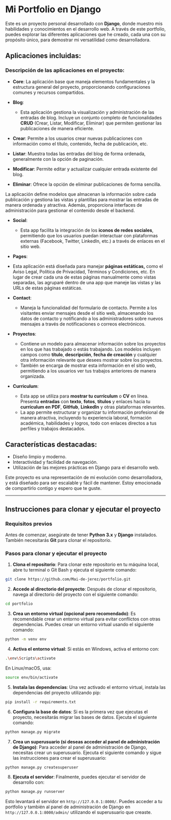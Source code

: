 # Mi Portfolio en Django

Este es un proyecto personal desarrollado con **Django**, donde muestro mis habilidades y conocimientos en el desarrollo web. A través de este portfolio, puedes explorar las diferentes aplicaciones que he creado, cada una con su propósito único, para demostrar mi versatilidad como desarrolladora.

## Aplicaciones incluidas:

### Descripción de las aplicaciones en el proyecto:

- **Core**: La aplicación base que maneja elementos fundamentales y la estructura general del proyecto, proporcionando configuraciones comunes y recursos compartidos.

- **Blog**: 
  - Esta aplicación gestiona la visualización y administración de las entradas de blog. Incluye un conjunto completo de funcionalidades **CRUD** (Crear, Listar, Modificar, Eliminar) que permiten gestionar las publicaciones de manera eficiente. 

- **Crear**: Permite a los usuarios crear nuevas publicaciones con información como el título, contenido, fecha de publicación, etc.
- **Listar**: Muestra todas las entradas del blog de forma ordenada, generalmente con la opción de paginación.
- **Modificar**: Permite editar y actualizar cualquier entrada existente del blog.
- **Eliminar**: Ofrece la opción de eliminar publicaciones de forma sencilla.

La aplicación define modelos que almacenan la información sobre cada publicación y gestiona las vistas y plantillas para mostrar las entradas de manera ordenada y atractiva. Además, proporciona interfaces de administración para gestionar el contenido desde el backend.

- **Social**: 
  - Esta app facilita la integración de los **iconos de redes sociales**, permitiendo que los usuarios puedan interactuar con plataformas externas (Facebook, Twitter, LinkedIn, etc.) a través de enlaces en el sitio web.
 
- **Pages**: 
- Esta aplicación está diseñada para manejar **páginas estáticas,** como el Aviso Legal, Política de Privacidad, Términos y Condiciones, etc. En lugar de crear cada una de estas páginas manualmente como vistas separadas, las agruparé dentro de una app que maneje las vistas y las URLs de estas páginas estáticas.
  
- **Contact**: 
  - Maneja la funcionalidad del formulario de contacto. Permite a los visitantes enviar mensajes desde el sitio web, almacenando los datos de contacto y notificando a los administradores sobre nuevos mensajes a través de notificaciones o correos electrónicos.

- **Proyectos**: 
  - Contiene un modelo para almacenar información sobre los proyectos en los que has trabajado o estás trabajando. Los modelos incluyen campos como **título**, **descripción**, **fecha de creación** y cualquier otra información relevante que desees mostrar sobre los proyectos.
  - También se encarga de mostrar esta información en el sitio web, permitiendo a los usuarios ver tus trabajos anteriores de manera organizada.

- **Curriculum**: 
  - Esta app se utiliza para **mostrar tu currículum** o **CV** en línea. Presenta **entradas** con **texto**, **fotos**, **títulos** y enlaces hacia tu **currículum en PDF**, **GitHub**, **LinkedIn** y otras plataformas relevantes.
  - La app permite estructurar y organizar tu información profesional de manera atractiva, incluyendo tu experiencia laboral, formación académica, habilidades y logros, todo con enlaces directos a tus perfiles y trabajos destacados.


## Características destacadas:
- Diseño limpio y moderno.
- Interactividad y facilidad de navegación.
- Utilización de las mejores prácticas en Django para el desarrollo web.

Este proyecto es una representación de mi evolución como desarrolladora, y está diseñado para ser escalable y fácil de mantener. Estoy emocionada de compartirlo contigo y espero que te guste.

---

## Instrucciones para clonar y ejecutar el proyecto

### Requisitos previos
Antes de comenzar, asegúrate de tener **Python 3.x** y **Django** instalados. También necesitarás **Git** para clonar el repositorio.

### Pasos para clonar y ejecutar el proyecto

1. **Clona el repositorio**:
   Para clonar este repositorio en tu máquina local, abre tu terminal o Git Bash y ejecuta el siguiente comando:

 ```bash
 git clone https://github.com/Mai-de-jerez/portfolio.git
 ```

2. **Accede al directorio del proyecto**:
  Después de clonar el repositorio, navega al directorio del proyecto con el siguiente comando:

```bash
cd portfolio
```

3. **Crea un entorno virtual (opcional pero recomendado)**:
  Es recomendable crear un entorno virtual para evitar conflictos con otras dependencias. Puedes crear un entorno virtual usando el siguiente comando:

```bash
python -m venv env
```

4. **Activa el entorno virtual**:
  Si estás en Windows, activa el entorno con:

```bash
.\env\Scripts\activate
```

  En Linux/macOS, usa:  
  
```bash
source env/bin/activate
```

5. **Instala las dependencias**:
  Una vez activado el entorno virtual, instala las dependencias del proyecto utilizando pip:

```bash
pip install -r requirements.txt
```

6. **Configura la base de datos**:
  Si es la primera vez que ejecutas el proyecto, necesitarás migrar las bases de datos. Ejecuta el siguiente comando:

```bash
python manage.py migrate
```

7. **Crea un superusuario (si deseas acceder al panel de administración de Django)**:
Para acceder al panel de administración de Django, necesitas crear un superusuario. Ejecuta el siguiente comando y sigue las instrucciones para crear el superusuario:

```bash
python manage.py createsuperuser
```

8. **Ejecuta el servidor**:
  Finalmente, puedes ejecutar el servidor de desarrollo con:

```bash
python manage.py runserver
```

Esto levantará el servidor en `http://127.0.0.1:8000/`. Puedes acceder a tu portfolio y también al panel de administración de Django en `http://127.0.0.1:8000/admin/` utilizando el superusuario que creaste.
